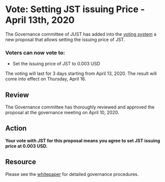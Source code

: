 # Vote: Setting JST issuing Price - April 13th, 2020

The Governance committee of JUST has added into the [voting system](https://just.tronscan.org/#/vote) a new proposal that allows setting the issuing price of JST.

### Voters can now vote to:

* Set the issuing price of JST to 0.003 USD

The voting will last for 3 days starting from April 13, 2020. The result will come into effect on Thursday, April 16. 

## Review

The Governance committee has thoroughly reviewed and approved the proposal at the governance meeting on April 10, 2020.

## Action

**Your vote with JST for this proposal means you agree to set JST issuing price at 0.003 USD.**

## Resource

Please see the [whitepaper](https://www.just.network/docs/white_paper_en.pdf) for detailed governance procedures.

